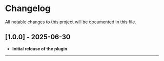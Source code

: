 # Changelog

All notable changes to this project will be documented in this file.

## [1.0.0] - 2025-06-30
- **Initial release of the plugin**  

---
